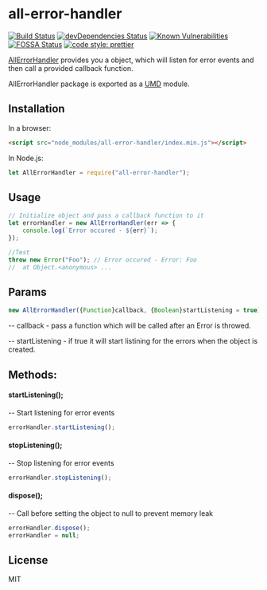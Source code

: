 # all-error-handler

[![Build Status](https://travis-ci.org/jkanchelov/all-error-handler.svg?branch=master)](https://travis-ci.org/jkanchelov/all-error-handler)
[![devDependencies Status](https://david-dm.org/jkanchelov/all-error-handler/dev-status.svg)](https://david-dm.org/jkanchelov/all-error-handler?type=dev)
[![Known Vulnerabilities](https://snyk.io/test/github/jkanchelov/all-error-handler/badge.svg)](https://snyk.io/test/github/jkanchelov/all-error-handler)
[![FOSSA Status](https://app.fossa.io/api/projects/git%2Bgithub.com%2Fjkanchelov%2Fall-error-handler.svg?type=shield)](https://app.fossa.io/projects/git%2Bgithub.com%2Fjkanchelov%2Fall-error-handler?ref=badge_shield)
[![code style: prettier](https://img.shields.io/badge/code_style-prettier-ff69b4.svg?style=flat-square)](https://github.com/prettier/prettier)

[АllЕrrorHandler](https://www.npmjs.com/package/all-error-handler) provides you a object, which will listen for error events and then call a provided callback function.

АllЕrrorHandler package is exported as a [UMD](https://github.com/umdjs/umd) module.

## Installation

In a browser:

```html
<script src="node_modules/all-error-handler/index.min.js"></script>
```

In Node.js:

```js
let AllErrorHandler = require("all-error-handler");
```

## Usage

```js
// Initialize object and pass a callback function to it
let errorHandler = new AllErrorHandler(err => {
    console.log(`Error occured - ${err}`);
});

//Test
throw new Error("Foo"); // Error occured - Error: Foo
//  at Object.<anonymous> ...
```

## Params

```js
new AllErrorHandler({Function}callback, {Boolean}startListening = true)
```

-- callback - pass a function which will be called after an Error is throwed.

-- startListening - if true it will start listining for the errors when the object is created.

## Methods:

####

#### startListening();

-- Start listening for error events

```js
errorHandler.startListening();
```

#### stopListening();

-- Stop listening for error events

```js
errorHandler.stopListening();
```

#### dispose();

-- Call before setting the object to null to prevent memory leak

```js
errorHandler.dispose();
errorHandler = null;
```

## License

MIT
